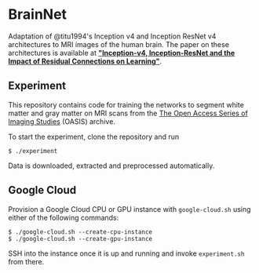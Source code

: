 # BrainNet
Adaptation of @titu1994's Inception v4 and Inception ResNet v4 architectures to MRI images of the human brain. The paper on these architectures is available at <a href="http://arxiv.org/pdf/1602.07261v1.pdf"><b>"Inception-v4, Inception-ResNet and the Impact of Residual Connections on Learning"</b></a>.

## Experiment
This repository contains code for training the networks to segment white matter and gray matter on MRI scans from the <a href="http://www.oasis-brains.org/">The Open Access Series of Imaging Studies</a> (OASIS) archive.

To start the experiment, clone the repository and run

```
$ ./experiment
```

Data is downloaded, extracted and preprocessed automatically.

## Google Cloud
Provision a Google Cloud CPU or GPU instance with `google-cloud.sh` using either of the following commands:

```
$ ./google-cloud.sh --create-cpu-instance
$ ./google-cloud.sh --create-gpu-instance
```

SSH into the instance once it is up and running and invoke `experiment.sh` from there.
